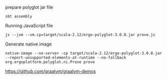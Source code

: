 
prepare polyglot jar file

`sbt assembly`

Running JavaScript file

`js --jvm --vm.cp=target/scala-2.12/ergo-polyglot-3.0.0.jar prove.js`

Generate native image

`native-image --no-server -cp target/scala-2.12/ergo-polyglot-3.0.0.jar --report-unsupported-elements-at-runtime --no-fallback org.ergoplatform.polyglot.ni.Prove prove`

https://github.com/graalvm/graalvm-demos